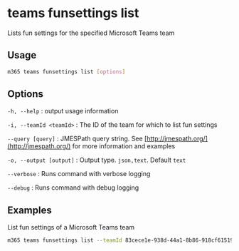 # teams funsettings list

Lists fun settings for the specified Microsoft Teams team

## Usage

```sh
m365 teams funsettings list [options]
```

## Options

`-h, --help`
: output usage information

`-i, --teamId <teamId>`
: The ID of the team for which to list fun settings

`--query [query]`
: JMESPath query string. See [http://jmespath.org/](http://jmespath.org/) for more information and examples

`-o, --output [output]`
: Output type. `json,text`. Default `text`

`--verbose`
: Runs command with verbose logging

`--debug`
: Runs command with debug logging

## Examples

List fun settings of a Microsoft Teams team

```sh
m365 teams funsettings list --teamId 83cece1e-938d-44a1-8b86-918cf6151957
```
